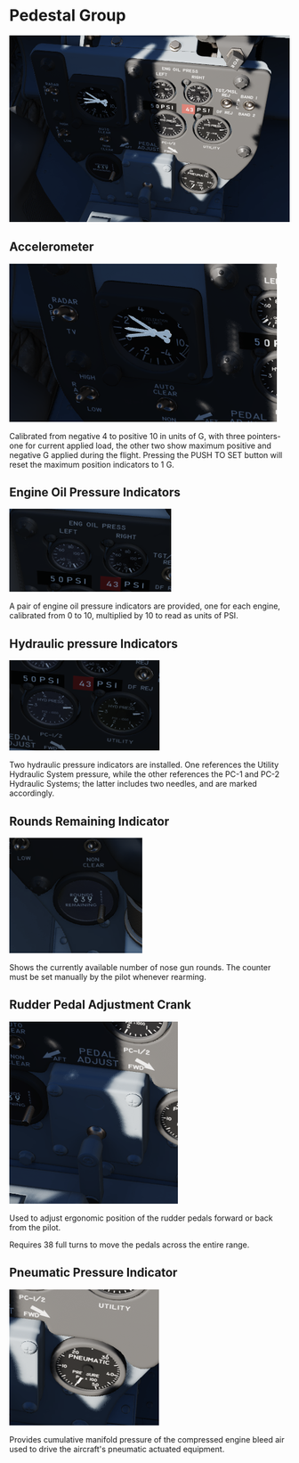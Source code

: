 # Pedestal Group

![PedGrp](../../img/PedGrp.png)

## Accelerometer

![GGauge](../../img/GGauge.png)

Calibrated from negative 4 to positive 10 in units of G, with three pointers-
one for current applied load, the other two show maximum positive and negative G
applied during the flight. Pressing the PUSH TO SET button will reset the
maximum position indicators to 1 G.

## Engine Oil Pressure Indicators

![OilPress](../../img/OilPress.png)

A pair of engine oil pressure indicators are provided, one for each engine,
calibrated from 0 to 10, multiplied by 10 to read as units of PSI.

## Hydraulic pressure Indicators

![HydPress](../../img/HydPress.png)

Two hydraulic pressure indicators are installed. One references the Utility
Hydraulic System pressure, while the other references the PC-1 and PC-2
Hydraulic Systems; the latter includes two needles, and are marked accordingly.

## Rounds Remaining Indicator

![Rounds](../../img/Rounds.png)

Shows the currently available number of nose gun rounds. The counter must be set
manually by the pilot whenever rearming.

## Rudder Pedal Adjustment Crank

![PedAdjust](../../img/PedAdjust.png)

Used to adjust ergonomic position of the rudder pedals forward or back from the
pilot.

Requires 38 full turns to move the pedals across the entire range.

## Pneumatic Pressure Indicator

![Pneum](../../img/Pneum.png)

Provides cumulative manifold pressure of the compressed engine bleed air used to
drive the aircraft's pneumatic actuated equipment.